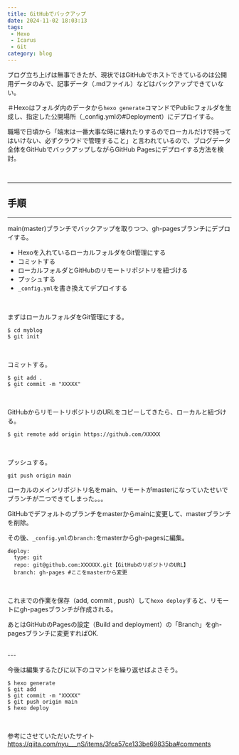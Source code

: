 ```yaml
---
title: GitHubでバックアップ
date: 2024-11-02 18:03:13
tags:
 - Hexo
 - Icarus
 - Git
category: blog
---
```




ブログ立ち上げは無事できたが、現状ではGitHubでホストできているのは公開用データのみで、記事データ（.mdファイル）などはバックアップできていない。

＃Hexoはフォルダ内のデータから`hexo generate`コマンドでPublicフォルダを生成し、指定した公開場所（_config.ymlの#Deployment）にデプロイする。

職場で日頃から「端末は一番大事な時に壊れたりするのでローカルだけで持ってはいけない、必ずクラウドで管理すること」と言われているので、ブログデータ全体をGitHubでバックアップしながらGitHub Pagesにデプロイする方法を検討。

<br>

---
## **手順**
---

main(master)ブランチでバックアップを取りつつ、gh-pagesブランチにデプロイする。

- Hexoを入れているローカルフォルダをGit管理にする
- コミットする
- ローカルフォルダとGitHubのリモートリポジトリを紐づける
- プッシュする
- `_config.yml`を書き換えてデプロイする

<br>

まずはローカルフォルダをGit管理にする。

~~~
$ cd myblog
$ git init
~~~
<br>

コミットする。

~~~
$ git add .
$ git commit -m "XXXXX"
~~~
<br>

GitHubからリモートリポジトリのURLをコピーしてきたら、ローカルと紐づける。

~~~
$ git remote add origin https://github.com/XXXXX
~~~
<br>

プッシュする。

~~~
git push origin main
~~~

ローカルのメインリポジトリ名をmain、リモートがmasterになっていたせいでブランチが二つできてしまった。。。

GitHubでデフォルトのブランチをmasterからmainに変更して、masterブランチを削除。

その後、`_config.yml`の`branch:`をmasterからgh-pagesに編集。

~~~
deploy:
  type: git
  repo: git@github.com:XXXXXX.git【GitHubのリポジトリのURL】
  branch: gh-pages #ここをmasterから変更
~~~
<br>

これまでの作業を保存（add, commit , push）して`hexo deploy`すると、リモートにgh-pagesブランチが作成される。

あとはGitHubのPagesの設定（Build and deployment）の「Branch」をgh-pagesブランチに変更すればOK.

<br>
---

今後は編集するたびに以下のコマンドを繰り返せばよさそう。

~~~
$ hexo generate
$ git add
$ git commit -m "XXXXX"
$ git push origin main
$ hexo deploy
~~~
<br>

参考にさせていただいたサイト
https://qiita.com/nyu___nS/items/3fca57ce133be69835ba#comments

<br>
<br>
